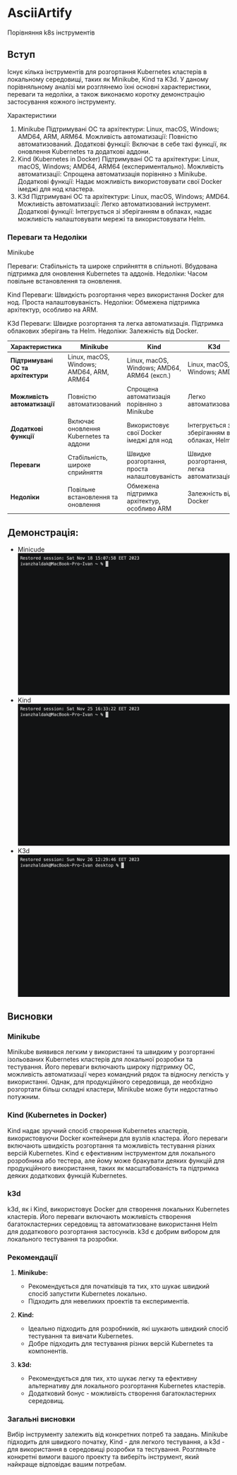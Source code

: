 # AsciiArtify
Порівняння k8s інструментів

## Вступ
Існує кілька інструментів для розгортання Kubernetes кластерів в локальному середовищі, таких як Minikube, Kind та K3d. У даному порівняльному аналізі ми розглянемо їхні основні характеристики, переваги та недоліки, а також виконаємо коротку демонстрацію застосування кожного інструменту.

Характеристики
1. Minikube
Підтримувані ОС та архітектури: Linux, macOS, Windows; AMD64, ARM, ARM64.
Можливість автоматизації: Повністю автоматизований.
Додаткові функції: Включає в себе такі функції, як оновлення Kubernetes та додаткові аддони.
2. Kind (Kubernetes in Docker)
Підтримувані ОС та архітектури: Linux, macOS, Windows; AMD64, ARM64 (експериментально).
Можливість автоматизації: Спрощена автоматизація порівняно з Minikube.
Додаткові функції: Надає можливість використовувати свої Docker імеджі для нод кластера.
3. K3d
Підтримувані ОС та архітектури: Linux, macOS, Windows; AMD64.
Можливість автоматизації: Легко автоматизований інструмент.
Додаткові функції: Інтегрується зі зберіганням в облаках, надає можливість налаштовувати мережі та використовувати Helm.
### Переваги та Недоліки
Minikube

Переваги: Стабільність та широке сприйняття в спільноті.
Вбудована підтримка для оновлення Kubernetes та аддонів.
Недоліки: Часом повільне встановлення та оновлення.

Kind
Переваги: Швидкість розгортання через використання Docker для нод.
Проста налаштовуваність.
Недоліки: Обмежена підтримка архітектур, особливо на ARM.

K3d
Переваги: Швидке розгортання та легка автоматизація.
Підтримка облакових зберігань та Helm.
Недоліки: Залежність від Docker.

| Характеристика                     | Minikube                                  | Kind                                         | K3d                                          |
|----------------------------------  |-------------------------------------------|----------------------------------------------|----------------------------------------------|
| **Підтримувані ОС та архітектури** | Linux, macOS, Windows; AMD64, ARM, ARM64  | Linux, macOS, Windows; AMD64, ARM64 (експ.)  | Linux, macOS, Windows; AMD64                 |
| **Можливість автоматизації**       | Повністю автоматизований                  | Спрощена автоматизація порівняно з Minikube  | Легко автоматизований                        |
| **Додаткові функції**              | Включає оновлення Kubernetes та аддони    | Використовує свої Docker імеджі для нод      | Інтегрується зі зберіганням в облаках, Helm  |
| **Переваги**                       | Стабільність, широке сприйняття           | Швидке розгортання, проста налаштовуваність  | Швидке розгортання, легка автоматизація      |
| **Недоліки**                       | Повільне встановлення та оновлення        | Обмежена підтримка архітектур, особливо ARM  | Залежність від Docker                        |


## Демонстрація:
* Minicude
![Minikube](../img/minikube.gif)
* Kind
![Kind](../img/kind.gif)
* K3d
![K3d](../img/k3d.gif)
## Висновки

### Minikube
Minikube виявився легким у використанні та швидким у розгортанні ізольованих Kubernetes кластерів для локальної розробки та тестування. Його переваги включають широку підтримку ОС, можливість автоматизації через командний рядок та відносну легкість у використанні. Однак, для продукційного середовища, де необхідно розгортати більш складні кластери, Minikube може бути недостатньо потужним.

### Kind (Kubernetes in Docker)
Kind надає зручний спосіб створення Kubernetes кластерів, використовуючи Docker контейнери для вузлів кластера. Його переваги включають швидкість розгортання та можливість тестування різних версій Kubernetes. Kind є ефективним інструментом для локального розробника або тестера, але йому може бракувати деяких функцій для продукційного використання, таких як масштабованість та підтримка деяких додаткових функцій Kubernetes.

### k3d
k3d, як і Kind, використовує Docker для створення локальних Kubernetes кластерів. Його переваги включають можливість створення багатокластерних середовищ та автоматизоване використання Helm для додаткового розгортання застосунків. k3d є добрим вибором для локального тестування та розробки.

### Рекомендації
1. **Minikube:**
   - Рекомендується для початківців та тих, хто шукає швидкий спосіб запустити Kubernetes локально.
   - Підходить для невеликих проектів та експериментів.

2. **Kind:**
   - Ідеально підходить для розробників, які шукають швидкий спосіб тестування та вивчати Kubernetes.
   - Добре підходить для тестування різних версій Kubernetes та компонентів.

3. **k3d:**
   - Рекомендується для тих, хто шукає легку та ефективну альтернативу для локального розгортання Kubernetes кластерів.
   - Додатковий бонус - можливість створення багатокластерних середовищ.

### Загальні висновки
Вибір інструменту залежить від конкретних потреб та завдань. Minikube підходить для швидкого початку, Kind - для легкого тестування, а k3d - для використання в середовищі розробки та тестування. Розгляньте конкретні вимоги вашого проекту та виберіть інструмент, який найкраще відповідає вашим потребам.




